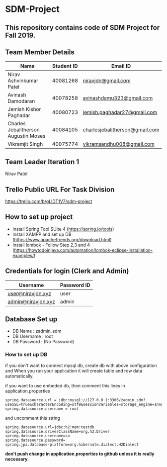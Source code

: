 # SDM-Project

## This repository contains code of SDM Project for Fall 2019.


## Team Member Details

| Name | Student ID | Email ID |
| --- | --- | --- |
| Nirav Ashvinkumar Patel | 40081268 | niravjdn@gmail.com |
| Avinash Damodaran | 40078258 | avinashdamu323@gmail.com |
| Jemish Kishor Paghadar | 40080723 | jemish.paghadar27@gmail.com |
| Charles Jebalitherson Augustin Moses | 40084105  | charlesjebalitherson@gmail.com |
| Vikramjit Singh | 40075774 | vikramsandhu008@gmail.com |

## Team Leader Iteration 1
 Nirav Patel
 
 ## Trello Public URL For Task Division
 https://trello.com/b/gLlDT1V7/sdm-project

## How to set up project

- Install Spring Tool SUite 4 (https://spring.io/tools)
- Install XAMPP and set up DB (https://www.apachefriends.org/download.html)
- Install lombok - Follow Step 2,3 and 4 (https://howtodoinjava.com/automation/lombok-eclipse-installation-examples/)

 ## Credentials for login (Clerk and Admin)

 | Username | Password ID | 
 | --- | --- | 
 | user@niravjdn.xyz  | user |
 |admin@niravjdn.xyz | admin|

 ## Database Set up
 - DB Name : zadmin_sdm
 - DB Username : root
 - DB Password : (No Password)

 ### How to set up DB 

if you don't want to connect mysql db, create db with above configuration and When you run your application it will create table and row data automatically.

if you want to use embeded db, then  comment this lines in application.properties

 ```
spring.datasource.url = jdbc:mysql://127.0.0.1:3306/zadmin_sdm?useSSL=true&characterEncoding=utf8&sessionVariables=storage_engine=InnoDB
spring.datasource.username = root
```

and uncomment this string

```
spring.datasource.url=jdbc:h2:mem:testdb
spring.datasource.driverClassName=org.h2.Driver
spring.datasource.username=sa
spring.datasource.password=
spring.jpa.database-platform=org.hibernate.dialect.H2Dialect 
```

**don't push change in application.properties to github unless it is really necessary.**